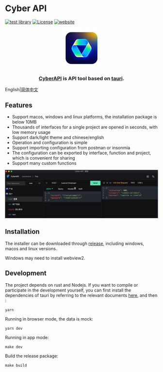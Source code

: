 # Cyber API


[![test library](https://img.shields.io/github/workflow/status/vicanso/cyberapi/test?label=test)](https://github.com/vicanso/cyberapi/actions?query=workflow%3A%22test%22)
[![License](https://img.shields.io/badge/License-Apache%202-green.svg)](https://github.com/vicanso/cyberapi)
[![website](https://img.shields.io/badge/website-cyberapi.app-purple.svg)](https://cyberapi.app)


<p align="center">
    <img src="./cyberapi.png" alt="cyberapi" width="128">
</p>

<h3 align="center">
<a href="https://github.com/vicanso/cyberapi">CyberAPI</a> is API tool based on <a href="https://github.com/tauri-apps/tauri">tauri</a>.
</h3>

English|[简体中文](./README_zh.md)
## Features

- Support macos, windows and linux platforms, the installation package is below 10MB
- Thousands of interfaces for a single project are opened in seconds, with low memory usage
- Support dark/light theme and chinese/english
- Operation and configuration is simple
- Support importing configuration from postman or insonmia
- The configuration can be exported by interface, function and project, which is convenient for sharing
- Support many custom functions


<p align="center">
    <img src="./asset/cyberapi.png" alt="cyberapi">
</p>


## Installation

The installer can be downloaded through [release](https://github.com/vicanso/cyberapi/releases), including windows, macos and linux versions.

Windows may need to install webview2.
## Development


The project depends on rust and Nodejs. If you want to compile or participate in the development yourself, you can first install the dependencies of tauri by referring to the relevant documents [here](https://tauri.app/v1/guides/getting-started/prerequisites), and then :

```shell
yarn
```

Running in browser mode, the data is mock:

```shell
yarn dev
```

Running in app mode:

```shell
make dev
```

Build the release package:

```shell
make build
```



